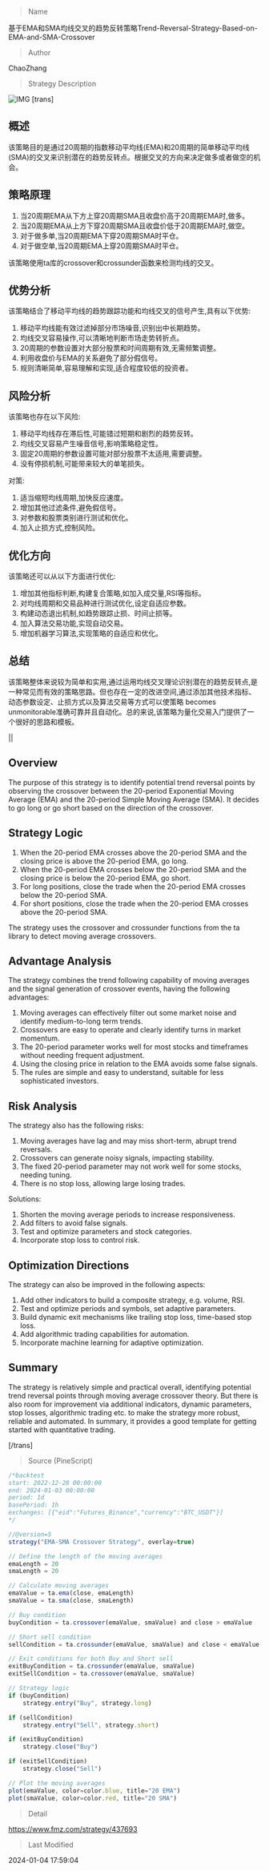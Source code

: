 
> Name

基于EMA和SMA均线交叉的趋势反转策略Trend-Reversal-Strategy-Based-on-EMA-and-SMA-Crossover

> Author

ChaoZhang

> Strategy Description

![IMG](https://www.fmz.com/upload/asset/140aee86bb0a4105b6a.png)
[trans]

## 概述

该策略目的是通过20周期的指数移动平均线(EMA)和20周期的简单移动平均线(SMA)的交叉来识别潜在的趋势反转点。根据交叉的方向来决定做多或者做空的机会。

## 策略原理  

1. 当20周期EMA从下方上穿20周期SMA且收盘价高于20周期EMA时,做多。
2. 当20周期EMA从上方下穿20周期SMA且收盘价低于20周期EMA时,做空。
3. 对于做多单,当20周期EMA下穿20周期SMA时平仓。  
4. 对于做空单,当20周期EMA上穿20周期SMA时平仓。

该策略使用ta库的crossover和crossunder函数来检测均线的交叉。

## 优势分析

该策略结合了移动平均线的趋势跟踪功能和均线交叉的信号产生,具有以下优势:  

1. 移动平均线能有效过滤掉部分市场噪音,识别出中长期趋势。
2. 均线交叉容易操作,可以清晰地判断市场走势转折点。  
3. 20周期的参数设置对大部分股票和时间周期有效,无需频繁调整。
4. 利用收盘价与EMA的关系避免了部分假信号。
5. 规则清晰简单,容易理解和实现,适合程度较低的投资者。

## 风险分析  

该策略也存在以下风险:  

1. 移动平均线存在滞后性,可能错过短期和剧烈的趋势反转。
2. 均线交叉容易产生噪音信号,影响策略稳定性。
3. 固定20周期的参数设置可能对部分股票不太适用,需要调整。  
4. 没有停损机制,可能带来较大的单笔损失。

对策:

1. 适当缩短均线周期,加快反应速度。
2. 增加其他过滤条件,避免假信号。 
3. 对参数和股票类别进行测试和优化。
4. 加入止损方式,控制风险。

## 优化方向  

该策略还可以从以下方面进行优化:  

1. 增加其他指标判断,构建复合策略,如加入成交量,RSI等指标。
2. 对均线周期和交易品种进行测试优化,设定自适应参数。
3. 构建动态退出机制,如趋势跟踪止损、时间止损等。
4. 加入算法交易功能,实现自动交易。
5. 增加机器学习算法,实现策略的自适应和优化。

## 总结

该策略整体来说较为简单和实用,通过运用均线交叉理论识别潜在的趋势反转点,是一种常见而有效的策略思路。但也存在一定的改进空间,通过添加其他技术指标、动态参数设定、止损方式以及算法交易等方式可以使策略 becomes unmonitorable准确可靠并且自动化。总的来说,该策略为量化交易入门提供了一个很好的思路和模板。

||

## Overview  

The purpose of this strategy is to identify potential trend reversal points by observing the crossover between the 20-period Exponential Moving Average (EMA) and the 20-period Simple Moving Average (SMA). It decides to go long or go short based on the direction of the crossover.  

## Strategy Logic   

1. When the 20-period EMA crosses above the 20-period SMA and the closing price is above the 20-period EMA, go long.   
2. When the 20-period EMA crosses below the 20-period SMA and the closing price is below the 20-period EMA, go short.
3. For long positions, close the trade when the 20-period EMA crosses below the 20-period SMA.   
4. For short positions, close the trade when the 20-period EMA crosses above the 20-period SMA.  

The strategy uses the crossover and crossunder functions from the ta library to detect moving average crossovers.   

## Advantage Analysis   

The strategy combines the trend following capability of moving averages and the signal generation of crossover events, having the following advantages:   

1. Moving averages can effectively filter out some market noise and identify medium-to-long term trends.  
2. Crossovers are easy to operate and clearly identify turns in market momentum.   
3. The 20-period parameter works well for most stocks and timeframes without needing frequent adjustment.  
4. Using the closing price in relation to the EMA avoids some false signals.   
5. The rules are simple and easy to understand, suitable for less sophisticated investors.  

## Risk Analysis   

The strategy also has the following risks:   

1. Moving averages have lag and may miss short-term, abrupt trend reversals.
2. Crossovers can generate noisy signals, impacting stability.   
3. The fixed 20-period parameter may not work well for some stocks, needing tuning.
4. There is no stop loss, allowing large losing trades.  

Solutions:  

1. Shorten the moving average periods to increase responsiveness.  
2. Add filters to avoid false signals.
3. Test and optimize parameters and stock categories.  
4. Incorporate stop loss to control risk.   

## Optimization Directions   

The strategy can also be improved in the following aspects:  

1. Add other indicators to build a composite strategy, e.g. volume, RSI.
2. Test and optimize periods and symbols, set adaptive parameters.   
3. Build dynamic exit mechanisms like trailing stop loss, time-based stop loss.  
4. Add algorithmic trading capabilities for automation.
5. Incorporate machine learning for adaptive optimization.  

## Summary  

The strategy is relatively simple and practical overall, identifying potential trend reversal points through moving average crossover theory. But there is also room for improvement via additional indicators, dynamic parameters, stop losses, algorithmic trading etc. to make the strategy more robust, reliable and automated. In summary, it provides a good template for getting started with quantitative trading.  

[/trans]



> Source (PineScript)

``` javascript
/*backtest
start: 2022-12-28 00:00:00
end: 2024-01-03 00:00:00
period: 1d
basePeriod: 1h
exchanges: [{"eid":"Futures_Binance","currency":"BTC_USDT"}]
*/

//@version=5
strategy("EMA-SMA Crossover Strategy", overlay=true)

// Define the length of the moving averages
emaLength = 20
smaLength = 20

// Calculate moving averages
emaValue = ta.ema(close, emaLength)
smaValue = ta.sma(close, smaLength)

// Buy condition
buyCondition = ta.crossover(emaValue, smaValue) and close > emaValue

// Short sell condition
sellCondition = ta.crossunder(emaValue, smaValue) and close < emaValue

// Exit conditions for both Buy and Short sell
exitBuyCondition = ta.crossunder(emaValue, smaValue)
exitSellCondition = ta.crossover(emaValue, smaValue)

// Strategy logic
if (buyCondition)
    strategy.entry("Buy", strategy.long)

if (sellCondition)
    strategy.entry("Sell", strategy.short)

if (exitBuyCondition)
    strategy.close("Buy")

if (exitSellCondition)
    strategy.close("Sell")

// Plot the moving averages
plot(emaValue, color=color.blue, title="20 EMA")
plot(smaValue, color=color.red, title="20 SMA")

```

> Detail

https://www.fmz.com/strategy/437693

> Last Modified

2024-01-04 17:59:04
